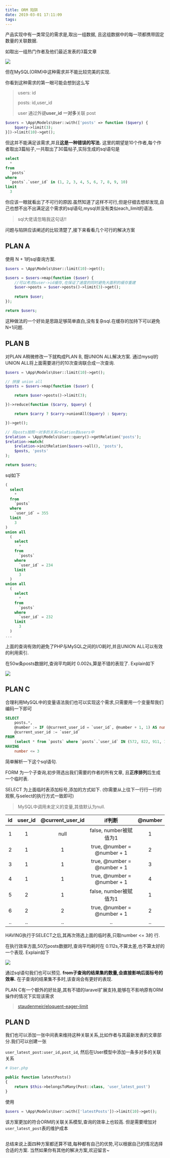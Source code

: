 ```yaml
---
title: ORM 陷阱
date: 2019-03-01 17:11:09
tags:
---
```


产品实现中有一类常见的需求是,取出一组数据, 且这组数据中的每一项都携带固定数量的关联数据.



如取出一组热门作者及他们最近发表的3篇文章

![](https://cdn.learnku.com/uploads/images/201903/01/10960/7pD3giMAlh.png!large)

但在MySQL(ORM)中这种需求并不能比较完美的实现.

你看到这种需求的第一眼可能会想到这么写

> users: id
>
> posts: id,user_id
>
> user 通过外键**user_id** **一对多**关联 post

```php
$users = \App\Models\User::with(['posts' => function ($query) {
    $query->limit(3);
}])->limit(10)->get();
```

但这并不能满足该需求,并且**这是一种错误的写法.** 这里的期望是10个作者,每个作者取出3篇帖子,一共取出了30篇帖子,实际生成的sql语句是

```sql
select
  *
from
  `posts`
where
  `posts`.`user_id` in (1, 2, 3, 4, 5, 6, 7, 8, 9, 10)
limit
  3
```

你应该一眼就看出了不可行的原因.虽然知道了这样不可行,但是仔细去想却发现,自己也想不出不出满足这个需求的sql语句,mysql并没有类似each_limit的语法.

> sql大佬请忽略我这句话!!

问题与陷阱应该阐述的比较清楚了,接下来看看几个可行的解决方案



## PLAN A

使用 N + 1的sql查询方案.  

```php
$users = \App\Models\User::limit(10)->get();

$users = $users->map(function ($user) {
    //可以考虑$user->id缓存,在保证了速度的同时避免大面积的缓存重建
    $user->posts = $user->posts()->limit(3)->get();
    
    return $user;
});

return $users;
```

这种做法的一个好处是思路足够简单直白,没有复杂sql.在缓存的加持下可以避免N+1问题.



## PLAN B

对PLAN A稍微修改一下就构成PLAN B, 既UNION ALL解决方案. 通过mysql的UNION ALL将上面需要进行的10次查询联合成一次查询.

```php
$users = \App\Models\User::limit(10)->get();

// 拼接 union all
$posts = $users->map(function ($user) {

    return $user->posts()->limit(3);

})->reduce(function ($carry, $query) {

    return $carry ? $carry->unionAll($query) : $query;

})->get();

// 将posts按照一对多的关系relation到users中
$relation = \App\Models\User::query()->getRelation('posts');
$relation->match(
    $relation->initRelation($users->all(), 'posts'),
    $posts, 'posts'
);

return $users;
```

sql如下

```sql
(
  select
    *
  from
    `posts`
  where
    `user_id` = 355
  limit
    3
)
union all
  (
    select
      *
    from
      `posts`
    where
      `user_id` = 234
    limit
      3
  )
union all
  (
    select
      *
    from
      `posts`
    where
      `user_id` = 232
    limit
      3
  )
...
```

上面的查询有效的避免了PHP与MySQL之间的I/O耗时,并且UNION ALL可以有效的利用索引.

在50w条posts数据时,查询平均耗时 0.002s,算是不错的表现了. Explain如下

![](https://cdn.learnku.com/uploads/images/201903/01/10960/Vk4RefITFr.png!large)



## PLAN C

合理利用MySQL中的变量语法我们也可以实现这个需求,只需要用一个变量帮我们编码一下即可

```sql
SELECT
	posts.*,
	@number := IF (@current_user_id = `user_id`, @number + 1, 1) AS number,
	@current_user_id := `user_id`
FROM
	(select * from `posts` where `posts`.`user_id` IN (572, 822, 911, 103, 234, 11, 999, 333, 121, 122) order by `posts`.`user_id` ASC) AS posts
HAVING
	number <= 3
```

简单解析一下这个sql语句.  

FORM 为一个子查询,初步筛选出我们需要的作者的所有文章, 且**正序排列**后生成一个临时表.

SELECT 为上面临时表添加标号,添加的方式如下. (你需要从上往下一行行一行的观察,与select的执行方式一致即可)

> MySQL中调用未定义的变量,其值默认为null.

|  id  | user_id | @current_user_id |           if判断            | @number |
| :--: | :-----: | :--------------: | :-------------------------: | :-----: |
|  1   |    1    |       null       |   false, number被赋值为1    |    1    |
|  2   |    1    |        1         | true, @number = @number + 1 |    2    |
|  3   |    1    |        1         | true, @number = @number + 1 |    3    |
|  4   |    1    |        1         | true, @number = @number + 1 |    4    |
|  5   |    2    |        1         |   false, number被赋值为1    |    1    |
|  6   |    2    |        2         | true, @number = @number + 1 |    2    |
|  ..  |   ..    |        ..        |             ..              |   ..    |

HAVING执行于SELECT之后,其再次筛选上面的临时表,只取number <= 3的 行.

在执行效率方面,50万posts数据时,查询平均耗时在 0.112s,不算太差,也不算太好的一个表现. Explain如下

![](https://cdn.learnku.com/uploads/images/201903/01/10960/ckcVQC5M4X.png!large)

通过sql语句我们也可以预见. **from子查询的结果集的数量,会直接影响后面标号的效率.** 在子查询的结果集不多时,该查询会有更好的表现.

PLAN C有一个额外的好处是,其有不错的laravel扩展支持,能够在不影响原有ORM操作的情况下实现该需求

> [staudenmeir/eloquent-eager-limit](https://github.com/staudenmeir/eloquent-eager-limit)



## PLAN D

我们也可以添加一张中间表来维持这种关联关系,比如作者与其最新发表的文章部分.我们可以创建一张

`user_latest_post:user_id,post_id`,  然后在User模型中添加一条多对多的关联关系

```php
# User.php

public function latestPosts()
{
    return $this->belongsToMany(Post::class, 'user_latest_post')
}
```

使用

```php
$users = \App\Models\User::with(['latestPosts'])->limit(10)->get();
```

该方案更加的符合ORM的关联关系模型,查询的效率上也较高. 但是需要增加对`user_latest_post`表的维护成本

## #

总结来说上面四种方案都还算不错,每种都有自己的优势,可以根据自己的情况选择合适的方案. 当然如果你有其他的解决方案,欢迎留言~